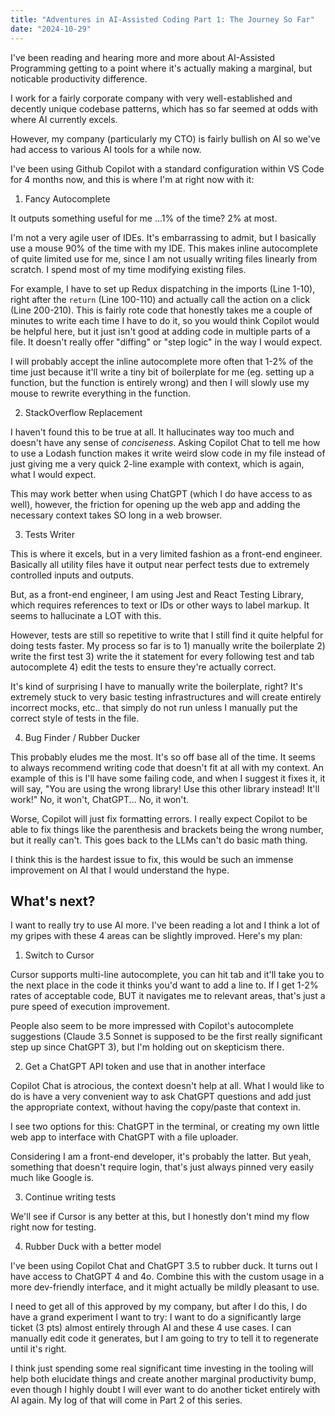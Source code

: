```yaml
---
title: "Adventures in AI-Assisted Coding Part 1: The Journey So Far"
date: "2024-10-29"
---
```


I've been reading and hearing more and more about AI-Assisted Programming getting to a point where it's actually making a marginal, but noticable productivity difference.

I work for a fairly corporate company with very well-established and decently unique codebase patterns, which has so far seemed at odds with where AI currently excels.

However, my company (particularly my CTO) is fairly bullish on AI so we've had access to various AI tools for a while now.

I've been using Github Copilot with a standard configuration within VS Code for 4 months now, and this is where I'm at right now with it:

1. Fancy Autocomplete 

It outputs something useful for me ...1% of the time? 2% at most.

I'm not a very agile user of IDEs. It's embarrassing to admit, but I basically use a mouse 90% of the time with my IDE. This makes inline autocomplete of quite limited use for me, since I am not usually writing files linearly from scratch. I spend most of my time modifying existing files. 

For example, I have to set up Redux dispatching in the imports (Line 1-10), right after the `return` (Line 100-110) and actually call the action on a click (Line 200-210). This is fairly rote code that honestly takes me a couple of minutes to write each time I have to do it, so you would think Copilot would be helpful here, but it just isn't good at adding code in multiple parts of a file. It doesn't really offer "diffing" or "step logic" in the way I would expect.

I will probably accept the inline autocomplete more often that 1-2% of the time just because it'll write a tiny bit of boilerplate for me (eg. setting up a function, but the function is entirely wrong) and then I will slowly use my mouse to rewrite everything in the function. 

2. StackOverflow Replacement

I haven't found this to be true at all. It hallucinates way too much and doesn't have any sense of *conciseness*. Asking Copilot Chat to tell me how to use a Lodash function makes it write weird slow code in my file instead of just giving me a very quick 2-line example with context, which is again, what I would expect.

This may work better when using ChatGPT (which I do have access to as well), however, the friction for opening up the web app and adding the necessary context takes SO long in a web browser.

3. Tests Writer

This is where it excels, but in a very limited fashion as a front-end engineer. Basically all utility files have it output near perfect tests due to extremely controlled inputs and outputs.

But, as a front-end engineer, I am using Jest and React Testing Library, which requires references to text or IDs or other ways to label markup. It seems to hallucinate a LOT with this.

However, tests are still so repetitive to write that I still find it quite helpful for doing tests faster. My process so far is to 1) manually write the boilerplate 2) write the first test 3) write the it statement for every following test and tab autocomplete 4) edit the tests to ensure they're actually correct.

It's kind of surprising I have to manually write the boilerplate, right? It's extremely stuck to very basic testing infrastructures and will create entirely incorrect mocks, etc.. that simply do not run unless I manually put the correct style of tests in the file. 

4. Bug Finder / Rubber Ducker

This probably eludes me the most. It's so off base all of the time. It seems to always recommend writing code that doesn't fit at all with my context. An example of this is I'll have some failing code, and when I suggest it fixes it, it will say, "You are using the wrong library! Use this other library instead! It'll work!" No, it won't, ChatGPT... No, it won't.

Worse, Copilot will just fix formatting errors. I really expect Copilot to be able to fix things like the parenthesis and brackets being the wrong number, but it really can't. This goes back to the LLMs can't do basic math thing.

I think this is the hardest issue to fix, this would be such an immense improvement on AI that I would understand the hype. 

## What's next?

I want to really try to use AI more. I've been reading a lot and I think a lot of my gripes with these 4 areas can be slightly improved. Here's my plan:

1. Switch to Cursor

Cursor supports multi-line autocomplete, you can hit tab and it'll take you to the next place in the code it thinks you'd want to add a line to. If I get 1-2% rates of acceptable code, BUT it navigates me to relevant areas, that's just a pure speed of execution improvement.

People also seem to be more impressed with Copilot's autocomplete suggestions (Claude 3.5 Sonnet is supposed to be the first really significant step up since ChatGPT 3), but I'm holding out on skepticism there.

2. Get a ChatGPT API token and use that in another interface

Copilot Chat is atrocious, the context doesn't help at all. What I would like to do is have a very convenient way to ask ChatGPT questions and add just the appropriate context, without having the copy/paste that context in.

I see two options for this: ChatGPT in the terminal, or creating my own little web app to interface with ChatGPT with a file uploader.

Considering I am a front-end developer, it's probably the latter. But yeah, something that doesn't require login, that's just always pinned very easily much like Google is.

3. Continue writing tests

We'll see if Cursor is any better at this, but I honestly don't mind my flow right now for testing.

4. Rubber Duck with a better model

I've been using Copilot Chat and ChatGPT 3.5 to rubber duck. It turns out I have access to ChatGPT 4 and 4o. Combine this with the custom usage in a more dev-friendly interface, and it might actually be mildly pleasant to use. 

I need to get all of this approved by my company, but after I do this, I do have a grand experiment I want to try: I want to do a significantly large ticket (3 pts) almost entirely through AI and these 4 use cases. I can manually edit code it generates, but I am going to try to tell it to regenerate until it's right.

I think just spending some real significant time investing in the tooling will help both elucidate things and create another marginal productivity bump, even though I highly doubt I will ever want to do another ticket entirely with AI again. My log of that will come in Part 2 of this series.
